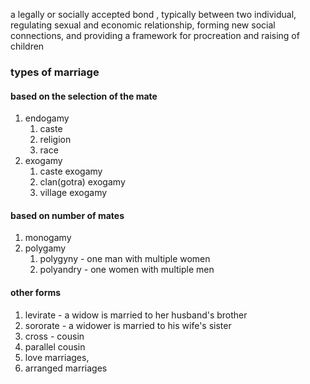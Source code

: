 a legally or socially accepted bond , typically between two individual, regulating sexual and economic relationship, forming new social connections, and providing a framework for procreation and raising of children
### types of marriage
#### based on the selection of the mate
1. endogamy
	1. caste
	2. religion
	3. race 
2. exogamy
	1. caste exogamy
	2. clan(gotra) exogamy
	3. village exogamy
#### based on number of mates
1. monogamy
2. polygamy
	1. polygyny - one man with multiple women
	2. polyandry - one women with multiple men
#### other forms
1. levirate - a widow is married to her husband's brother
2. sororate - a widower is married to his wife's sister
3. cross - cousin
4. parallel cousin
5. love marriages,
6. arranged marriages
